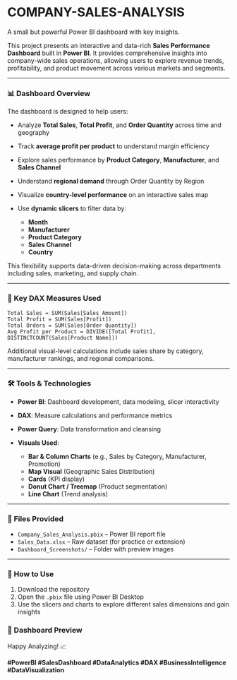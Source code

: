 # COMPANY-SALES-ANALYSIS
A small but powerful Power BI dashboard with key insights.

This project presents an interactive and data-rich **Sales Performance Dashboard** built in **Power BI**. It provides comprehensive insights into company-wide sales operations, allowing users to explore revenue trends, profitability, and product movement across various markets and segments.

---

### 📊 Dashboard Overview

The dashboard is designed to help users:

* Analyze **Total Sales**, **Total Profit**, and **Order Quantity** across time and geography
* Track **average profit per product** to understand margin efficiency
* Explore sales performance by **Product Category**, **Manufacturer**, and **Sales Channel**
* Understand **regional demand** through Order Quantity by Region
* Visualize **country-level performance** on an interactive sales map
* Use **dynamic slicers** to filter data by:

  * **Month**
  * **Manufacturer**
  * **Product Category**
  * **Sales Channel**
  * **Country**

This flexibility supports data-driven decision-making across departments including sales, marketing, and supply chain.

---

### 🧮 Key DAX Measures Used

```DAX
Total Sales = SUM(Sales[Sales Amount])
Total Profit = SUM(Sales[Profit])
Total Orders = SUM(Sales[Order Quantity])
Avg Profit per Product = DIVIDE([Total Profit], DISTINCTCOUNT(Sales[Product Name]))
```

Additional visual-level calculations include sales share by category, manufacturer rankings, and regional comparisons.

---

### 🛠️ Tools & Technologies

* **Power BI**: Dashboard development, data modeling, slicer interactivity
* **DAX**: Measure calculations and performance metrics
* **Power Query**: Data transformation and cleansing
* **Visuals Used**:

  * **Bar & Column Charts** (e.g., Sales by Category, Manufacturer, Promotion)
  * **Map Visual** (Geographic Sales Distribution)
  * **Cards** (KPI display)
  * **Donut Chart / Treemap** (Product segmentation)
  * **Line Chart** (Trend analysis)

---

### 📂 Files Provided

* `Company_Sales_Analysis.pbix` – Power BI report file
* `Sales_Data.xlsx` – Raw dataset (for practice or extension)
* `Dashboard_Screenshots/` – Folder with preview images

---

### 🚀 How to Use

1. Download the repository
2. Open the `.pbix` file using Power BI Desktop
3. Use the slicers and charts to explore different sales dimensions and gain insights



### 📸 Dashboard Preview


Happy Analyzing! 📈


**#PowerBI #SalesDashboard #DataAnalytics #DAX #BusinessIntelligence #DataVisualization**

